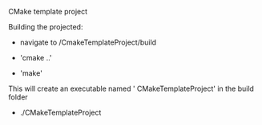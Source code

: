 CMake template project

Building the projected:

- navigate to /CmakeTemplateProject/build 

- 'cmake ..'

- 'make'

This will create an executable named ' CMakeTemplateProject' in the build folder

- ./CMakeTemplateProject